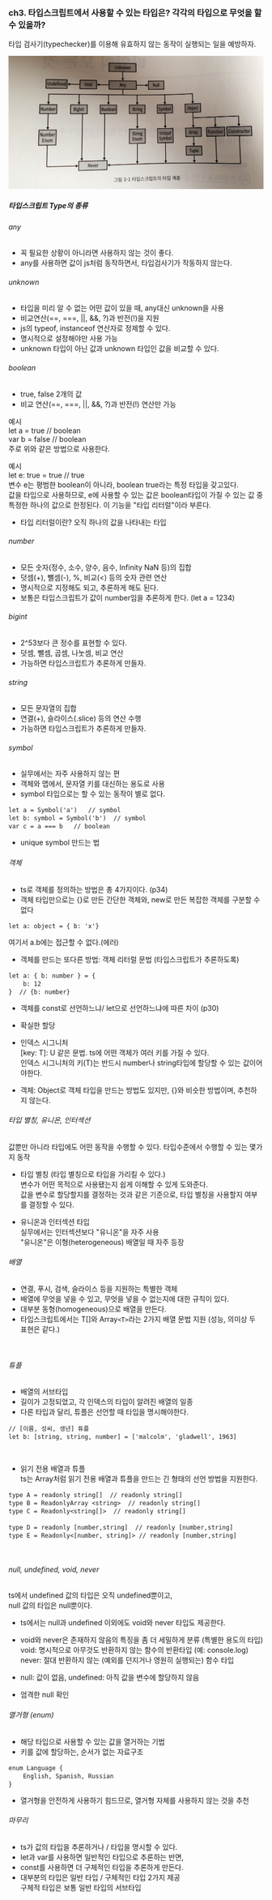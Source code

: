 ### ch3. 타입스크립트에서 사용할 수 있는 타입은? 각각의 타입으로 무엇을 할 수 있을까?

타입 검사기(typechecker)를 이용해 유효하지 않는 동작이 실행되는 일을 예방하자.

<img src = "./typelevel.jpg"/>

##### 타입스크립트 Type의 종류
###### any
- 꼭 필요한 상황이 아니라면 사용하지 않는 것이 좋다.<br />
- any를 사용하면 값이 js처럼 동작하면서, 타입검사기가 작동하지 않는다.

###### unknown
- 타입을 미리 알 수 없는 어떤 값이 있을 때, any대신 unknown을 사용
- 비교연산(==, ===, ||, &&, ?)과 반전(!)을 지원
- js의 typeof, instanceof 연산자로 정제할 수 있다.
- 명시적으로 설정해야만 사용 가능
- unknown 타입이 아닌 값과 unknown 타입인 값을 비교할 수 있다.


###### boolean
- true, false 2개의 값
- 비교 연산(==, ===, ||, &&, ?)과 반전(!) 연산만 가능<br />

예시<br />
let a = true  // boolean<br />
var b = false // boolean<br />
주로 위와 같은 방법으로 사용한다.<br />

예시<br />
let e: true = true   // true<br />
변수 e는 평범한 boolean이 아니라, boolean true라는 특정 타입을 갖고있다.<br />
값을 타입으로 사용하므로, e에 사용할 수 있는 값은 boolean타입이 가질 수 있는 값 중 특정한 하나의 값으로 한정된다. 이 기능을 "타입 리터럴"이라 부른다.<br />

- 타입 리터럴이란?
오직 하나의 값을 나타내는 타입<br />

###### number
- 모든 숫자(정수, 소수, 양수, 음수, Infinity NaN 등)의 집합
- 덧셈(+), 뺄셈(-), %, 비교(<) 등의 숫자 관련 연산
- 명시적으로 지정해도 되고, 추론하게 해도 된다.
- 보통은 타입스크립트가 값이 number임을 추론하게 한다. (let a = 1234)

###### bigint
- 2^53보다 큰 정수를 표현할 수 있다.
- 덧셈, 뺄셈, 곱셈, 나눗셈, 비교 연산
- 가능하면 타입스크립트가 추론하게 만들자.

###### string
- 모든 문자열의 집합
- 연결(+), 슬라이스(.slice) 등의 연산 수행
- 가능하면 타입스크립트가 추론하게 만들자.


###### symbol
- 실무에서는 자주 사용하지 않는 편
- 객체와 맵에서, 문자열 키를 대신하는 용도로 사용
- symbol 타입으로는 할 수 있는 동작이 별로 없다.
```
let a = Symbol('a')   // symbol
let b: symbol = Symbol('b')  // symbol
var c = a === b   // boolean
```
- unique symbol 만드는 법


###### 객체
- ts로 객체를 정의하는 방법은 총 4가지이다. (p34)
- 객체 타입만으로는 {}로 만든 간단한 객체와, new로 만든 복잡한 객체를 구분할 수 없다<br />
```
let a: object = { b: 'x'}
```
여기서 a.b에는 접근할 수 없다.(에러)

- 객체를 만드는 또다른 방법: 객체 리터럴 문법 (타입스크립트가 추론하도록)
```
let a: { b: number } = {
    b: 12
}  // {b: number}
```

- 객체를 const로 선언하느냐/ let으로 선언하느냐에 따른 차이 (p30)

- 확실한 할당

- 인덱스 시그니처<br />
[key: T]: U 같은 문법. ts에 어떤 객체가 여러 키를 가질 수 있다.<br />
인덱스 시그니처의 키(T)는 반드시 number나 string타입에 할당할 수 있는 값이어야한다.

- 객체: Object로 객체 타입을 만드는 방법도 있지만, {}와 비슷한 방법이며, 추천하지 않는다.

###### 타입 별칭, 유니온, 인터섹션
값뿐만 아니라 타입에도 어떤 동작을 수행할 수 있다. 타입수준에서 수행할 수 있는 몇가지 동작<br />

- 타입 별칭 (타입 별칭으로 타입을 가리킬 수 있다.)<br />
변수가 어떤 목적으로 사용됐는지 쉽게 이해할 수 있게 도와준다.<br />
값을 변수로 할당할지를 결정하는 것과 같은 기준으로, 타입 별칭을 사용할지 여부를 결정할 수 있다.<br />

- 유니온과 인터섹션 타입<br />
실무에서는 인터섹션보다 "유니온"을 자주 사용<br />
"유니온"은 이형(heterogeneous) 배열일 때 자주 등장<br />

###### 배열
- 연결, 푸시, 검색, 슬라이스 등을 지원하는 특별한 객체
- 배열에 무엇을 넣을 수 있고, 무엇을 넣을 수 없는지에 대한 규칙이 있다.
- 대부분 동형(homogeneous)으로 배열을 만든다.
- 타입스크립트에서는 T[]와 Array`<T>`라는 2가지 배열 문법 지원 (성능, 의미상 두 표현은 같다.)
<br />

###### 튜플
- 배열의 서브타입
- 길이가 고정되었고, 각 인덱스의 타입이 알려진 배열의 일종
- 다른 타입과 달리, 튜플은 선언할 때 타입을 명시해야한다.
```
// [이름, 성씨, 생년] 튜플
let b: [string, string, number] = ['malcolm', 'gladwell', 1963]
```
<br />

- 읽기 전용 배열과 튜플<br />
ts는 Array처럼 읽기 전용 배열과 튜플을 만드는 긴 형태의 선언 방법을 지원한다.<br />
```
type A = readonly string[]  // readonly string[]
type B = ReadonlyArray <string>  // readonly string[]
type C = Readonly<string[]>  // readonly string[]

type D = readonly [number,string]  // readonly [number,string]
type E = Readonly<[number, string]> // readonly [number,string]
```
<br />


###### null, undefined, void, never
ts에서 undefined 값의 타입은 오직 undefined뿐이고, <br />null 값의 타입은 null뿐이다.<br />
- ts에서는 null과 undefined 이외에도 void와 never 타입도 제공한다.
- void와 never은 존재하지 않음의 특징을 좀 더 세밀하게 분류 (특별한 용도의 타입)
void: 명시적으로 아무것도 반환하지 않는 함수의 반환타입 (예: console.log)<br />
never: 절대 반환하지 않는 (예외를 던지거나 영원히 실행되는) 함수 타입<br />
- null: 값이 없음, undefined: 아직 값을 변수에 할당하지 않음

- 엄격한 null 확인

###### 열거형 (enum)
- 해당 타입으로 사용할 수 있는 값을 열거하는 기법
- 키를 값에 할당하는, 순서가 없는 자료구조
```
enum Language {
    English, Spanish, Russian
}
```

- 열거형을 안전하게 사용하기 힘드므로, 열거형 자체를 사용하지 않는 것을 추천


###### 마무리
- ts가 값의 타입을 추론하거나 / 타입을 명시할 수 있다.
- let과 var를 사용하면 일반적인 타입으로 추론하는 반면,<br />
- const를 사용하면 더 구체적인 타입을 추론하게 만든다.<br />
- 대부분의 타입은 일반 타입 / 구체적인 타입 2가지 제공<br />
구체적 타입은 보통 일반 타입의 서브타입